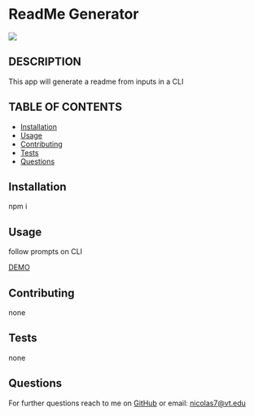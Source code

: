 # ReadMe Generator
<img src="https://img.shields.io/badge/MIT-license-green">
    
## DESCRIPTION
    
This app will generate a readme from inputs in a CLI
    
    
## TABLE OF CONTENTS
- [Installation](#installation)
- [Usage](#usage)
- [Contributing](#contributing)
- [Tests](#tests)
- [Questions](#questions)


## Installation
 
npm i

## Usage

follow prompts on CLI

[DEMO]("https://drive.google.com/file/d/1hrUccNASpQRFWK8K5JB7sjO7RIqu4nmf/view")


## Contributing

none

## Tests 

none

## Questions

For further questions reach to me on [GitHub](https://github.com/NickLeon92)
or email: nicolas7@vt.edu
